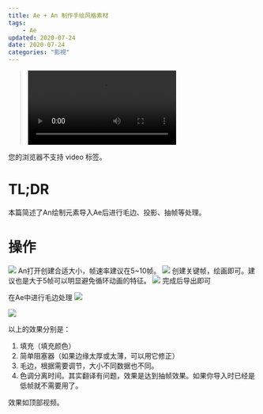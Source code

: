 ```yaml
---
title: Ae + An 制作手绘风格素材
tags: 
    - Ae
updated: 2020-07-24
date: 2020-07-24
categories: "影視"
---
```


><video src="/asset/videos/paint_style.mp4" controls="controls">
您的浏览器不支持 video 标签。
</video>

# TL;DR

本篇简述了An绘制元素导入Ae后进行毛边、投影、抽帧等处理。

<!--more-->

# 操作
![](/asset/images/毕业后/paint_style/01.png)
An打开创建合适大小，帧速率建议在5~10帧。
![](/asset/images/毕业后/paint_style/02.png)
创建关键帧，绘画即可。建议也是大于5帧可以明显避免循环动画的特征。
![](/asset/images/毕业后/paint_style/03.png)
完成后导出即可

在Ae中进行毛边处理
![](/asset/images/毕业后/paint_style/04.png)

![](/asset/images/毕业后/paint_style/05.png)

以上的效果分别是：
1. 填充（填充颜色）
2. 简单阻塞器（如果边缘太厚或太薄，可以用它修正）
3. 毛边，根据需要调节，大小不同数据也不同。
4. 色调分离时间。其实翻译有问题，效果是达到抽帧效果。如果你导入时已经是低帧就不需要用了。

效果如顶部视频。
